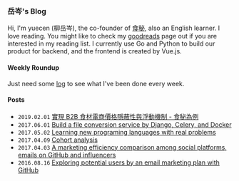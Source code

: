 ### 岳岑's Blog

Hi, I'm yuecen (柳岳岑), the co-founder of [食秘], also an English learner. I love reading. You might like to check my [goodreads] page out if you are interested in my reading list. I currently use Go and Python to build our product for backend, and the frontend is created by Vue.js.

#### Weekly Roundup

Just need some [log] to see what I've been done every week.

#### Posts

* `2019.02.01` [實現 B2B 食材電商價格隱蔽性與浮動機制 - 食秘為例]
* `2017.06.01` [Build a file conversion service by Django, Celery, and Docker]
* `2017.05.02` [Learning new programing languages with real problems]
* `2017.04.09` [Cohort analysis]
* `2017.04.03` [A marketing efficiency comparison among social platforms, emails on GitHub and influencers]
* `2016.08.16` [Exploring potential users by an email marketing plan with GitHub]

[log]:https://github.com/yuecen/yuecen.net/issues
[實現 B2B 食材電商價格隱蔽性與浮動機制 - 食秘為例]:https://github.com/yuecen/yuecen.net/blob/master/blog/20190201.md
[Build a file conversion service by Django, Celery, and Docker]:https://github.com/yuecen/yuecen.net/blob/master/blog/20170601.md
[Learning new programing languages with real problems]:https://github.com/yuecen/yuecen.net/blob/master/blog/20170502.md
[Cohort analysis]:https://github.com/yuecen/yuecen.net/blob/master/blog/20170409.md
[A marketing efficiency comparison among social platforms, emails on GitHub and influencers]:https://github.com/yuecen/yuecen.net/blob/master/blog/20170403.md
[Exploring potential users by an email marketing plan with GitHub]:https://github.com/yuecen/yuecen.net/blob/master/blog/20160816.md
[goodreads]:https://www.goodreads.com/user/show/64142892-yuecen
[食秘]:https://www.foodroute66.com
[食材找找]:https://www.foodroute66.com
